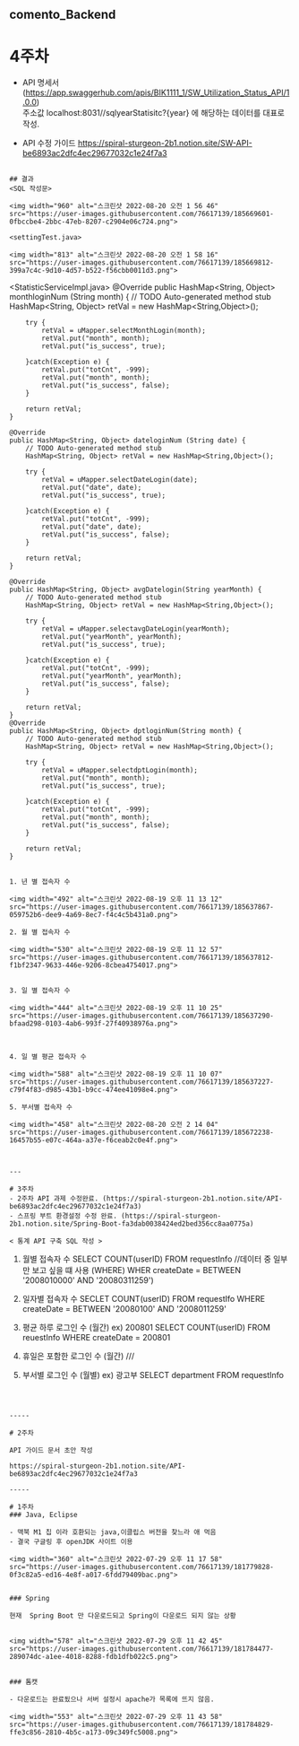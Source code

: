 ## comento_Backend

# 4주차
- API 명세서 (https://app.swaggerhub.com/apis/BIK1111_1/SW_Utilization_Status_API/1.0.0) <br>
주소값 localhost:8031//sqlyearStatisitc?{year} 에 해당하는 데이터를 대표로 작성.

- API 수정 가이드
https://spiral-sturgeon-2b1.notion.site/SW-API-be6893ac2dfc4ec29677032c1e24f7a3

```

## 결과
<SQL 작성문>

<img width="960" alt="스크린샷 2022-08-20 오전 1 56 46" src="https://user-images.githubusercontent.com/76617139/185669601-0fbccbe4-2bbc-47eb-8207-c2904e06c724.png">

<settingTest.java>

<img width="813" alt="스크린샷 2022-08-20 오전 1 58 16" src="https://user-images.githubusercontent.com/76617139/185669812-399a7c4c-9d10-4d57-b522-f56cbb0011d3.png">

```
<StatisticServiceImpl.java>
 @Override
    public HashMap<String, Object> monthloginNum (String month) {
        // TODO Auto-generated method stub
        HashMap<String, Object> retVal = new HashMap<String,Object>();
        
        try {
        	retVal = uMapper.selectMonthLogin(month);
            retVal.put("month", month);
            retVal.put("is_success", true);
            
        }catch(Exception e) {
            retVal.put("totCnt", -999);
            retVal.put("month", month);
            retVal.put("is_success", false);
        }
        
        return retVal;
    }
    
    @Override
    public HashMap<String, Object> dateloginNum (String date) {
        // TODO Auto-generated method stub
        HashMap<String, Object> retVal = new HashMap<String,Object>();
        
        try {
        	retVal = uMapper.selectDateLogin(date);
            retVal.put("date", date);
            retVal.put("is_success", true);
            
        }catch(Exception e) {
            retVal.put("totCnt", -999);
            retVal.put("date", date);
            retVal.put("is_success", false);
        }
        
        return retVal;
    }
    
    @Override
    public HashMap<String, Object> avgDatelogin(String yearMonth) {
        // TODO Auto-generated method stub
        HashMap<String, Object> retVal = new HashMap<String,Object>();
        
        try {
        	retVal = uMapper.selectavgDateLogin(yearMonth);
            retVal.put("yearMonth", yearMonth);
            retVal.put("is_success", true);
            
        }catch(Exception e) {
            retVal.put("totCnt", -999);
            retVal.put("yearMonth", yearMonth);
            retVal.put("is_success", false);
        }
        
        return retVal;
    }
    @Override
    public HashMap<String, Object> dptloginNum(String month) {
        // TODO Auto-generated method stub
        HashMap<String, Object> retVal = new HashMap<String,Object>();
        
        try {
        	retVal = uMapper.selectdptLogin(month);
            retVal.put("month", month);
            retVal.put("is_success", true);
            
        }catch(Exception e) {
            retVal.put("totCnt", -999);
            retVal.put("month", month);
            retVal.put("is_success", false);
        }
        
        return retVal;
    }
    
```

1. 년 별 접속자 수

<img width="492" alt="스크린샷 2022-08-19 오후 11 13 12" src="https://user-images.githubusercontent.com/76617139/185637867-059752b6-dee9-4a69-8ec7-f4c4c5b431a0.png">

2. 월 별 접속자 수 

<img width="530" alt="스크린샷 2022-08-19 오후 11 12 57" src="https://user-images.githubusercontent.com/76617139/185637812-f1bf2347-9633-446e-9206-8cbea4754017.png">


3. 일 별 접속자 수 

<img width="444" alt="스크린샷 2022-08-19 오후 11 10 25" src="https://user-images.githubusercontent.com/76617139/185637290-bfaad298-0103-4ab6-993f-27f40938976a.png">



4. 일 별 평균 접속자 수

<img width="588" alt="스크린샷 2022-08-19 오후 11 10 07" src="https://user-images.githubusercontent.com/76617139/185637227-c79f4f83-d985-43b1-b9cc-474ee41098e4.png">

5. 부서별 접속자 수

<img width="458" alt="스크린샷 2022-08-20 오전 2 14 04" src="https://user-images.githubusercontent.com/76617139/185672238-16457b55-e07c-464a-a37e-f6ceab2c0e4f.png">



---

# 3주차
- 2주차 API 과제 수정완료. (https://spiral-sturgeon-2b1.notion.site/API-be6893ac2dfc4ec29677032c1e24f7a3)
- 스프링 부트 환경설정 수정 완료. (https://spiral-sturgeon-2b1.notion.site/Spring-Boot-fa3dab0038424ed2bed356cc8aa0775a)

< 통계 API 구축 SQL 작성 >
```
1. 월별 접속자 수
SELECT COUNT(userID)
FROM requestInfo
//데이터 중 일부만 보고 싶을 떄 사용 (WHERE)
WHER createDate = BETWEEN '2008010000' AND '20080311259')

 2. 일자별 접속자 수
SECLET COUNT(userID)
FROM requestIfo
WHERE createDate = BETWEEN '20080100' AND '2008011259'


3. 평균 하루 로그인 수 (월간)
ex) 200801
SELECT COUNT(userID) 
FROM reuestInfo
WHERE createDate = 200801

4. 휴일은 포함한 로그인 수 (월간)
///


5. 부서별 로그인 수 (월별)
ex) 광고부
SELECT department
FROM requestInfo
```



-----

# 2주차

API 가이드 문서 초안 작성

https://spiral-sturgeon-2b1.notion.site/API-be6893ac2dfc4ec29677032c1e24f7a3

-----

# 1주차
### Java, Eclipse

- 맥북 M1 칩 이라 호환되는 java,이클립스 버전을 찾느라 애 먹음
- 결국 구글링 후 openJDK 사이트 이용 

<img width="360" alt="스크린샷 2022-07-29 오후 11 17 58" src="https://user-images.githubusercontent.com/76617139/181779828-0f3c82a5-ed16-4e8f-a017-6fdd79409bac.png">


### Spring

현재  Spring Boot 만 다운로드되고 Spring이 다운로드 되지 않는 상황


<img width="578" alt="스크린샷 2022-07-29 오후 11 42 45" src="https://user-images.githubusercontent.com/76617139/181784477-289074dc-a1ee-4018-8288-fdb1dfb022c5.png">


### 톰캣 

- 다운로드는 완료됬으나 서버 설정시 apache가 목록에 뜨지 않음.

<img width="553" alt="스크린샷 2022-07-29 오후 11 43 58" src="https://user-images.githubusercontent.com/76617139/181784829-ffe3c856-2810-4b5c-a173-09c349fc5008.png">

